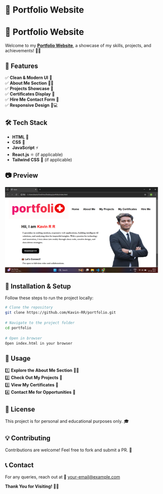 # 🌟 Portfolio Website

# 🌟 Portfolio Website

Welcome to my **[Portfolio Website](https://portfolio-60037378338.development.catalystserverless.in/app/index.html)**, a showcase of my skills, projects, and achievements! 🚀✨

## 🚀 Features
✅ **Clean & Modern UI** 🎨  
✅ **About Me Section** 🧑‍💻  
✅ **Projects Showcase** 💼  
✅ **Certificates Display** 📜  
✅ **Hire Me Contact Form** 📩  
✅ **Responsive Design** 📱💻  

## 🛠️ Tech Stack
- **HTML** 📝
- **CSS** 🎨
- **JavaScript** ⚡
- **React.js** ⚛️ (if applicable)
- **Tailwind CSS** 🎨 (if applicable)

## 📷 Preview
![Portfolio Screenshot](./img/preview.png)

## 🎯 Installation & Setup
Follow these steps to run the project locally:

```bash
# Clone the repository
git clone https://github.com/Kavin-RR/portfolio.git

# Navigate to the project folder
cd portfolio

# Open in browser
Open index.html in your browser
```

## 📌 Usage
1️⃣ **Explore the About Me Section** 🧑‍💻  
2️⃣ **Check Out My Projects** 💼  
3️⃣ **View My Certificates** 📜  
4️⃣ **Contact Me for Opportunities** 📩  

## 📜 License
This project is for personal and educational purposes only. 🎓

## 💡 Contributing
Contributions are welcome! Feel free to fork and submit a PR. 🤝

## 📞 Contact
For any queries, reach out at 📧 [your-email@example.com](kavinaids@gmail.com)

**Thank You for Visiting! 🚀💡**
